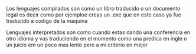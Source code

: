 
Los lenguajes compilados son como un libro traducido o un documento legal es decir como por ejemploe creas un .exe que en este caso ya fue traducido a codigo de la maquina 

Lenguajes interpretados son como cuando estas dando una conferencia en otro idioma y vas traduciendo en el momento como una predica en ingle o un juicio em un poco mas lento pero a mi criterio en mejor  
